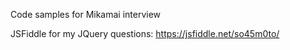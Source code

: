 Code samples for Mikamai interview

JSFiddle for my JQuery questions: https://jsfiddle.net/so45m0to/
